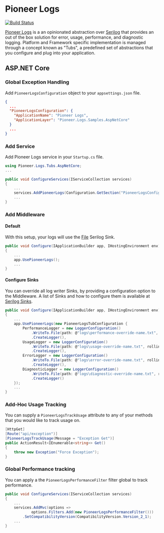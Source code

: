 # Pioneer Logs

[![Build Status](https://dev.azure.com/pioneer-code/Pioneer%20Logs/_apis/build/status/PioneerCode.pioneer-logs)](https://dev.azure.com/pioneer-code/Pioneer%20Logs/_build/latest?definitionId=3)

[Pioneer Logs](https://github.com/PioneerCode/pioneer-logs) is a an opinionated abstraction over [Serilog](https://github.com/serilog/serilog) that provides an out of the box solution for error, usage, performance, and diagnostic logging. Platform and Framework specific implementation is managed through a concept known as "Tubs", a predefined set of abstractions that you configure and plug into your application.  


## ASP.NET Core

### Global Exception Handling

Add `PioneerLogsConfiguration` object to your `appsettings.json` file.

```json
{
  ...
  "PioneerLogsConfiguration": {
    "ApplicationName": "Pioneer Logs",
    "ApplicationLayer": "Pioneer.Logs.Samples.AspNetCore"
  }
  ...
}
```

### Add Service

Add Pioneer Logs service in your `Startup.cs` file.

```csharp
using Pioneer.Logs.Tubs.AspNetCore;
...

public void ConfigureServices(IServiceCollection services)
{
    ...
    services.AddPioneerLogs(Configuration.GetSection("PioneerLogsConfiguration"));
    ...
}
```

### Add Middleware

#### Default

With this setup, your logs will use the [File](https://github.com/serilog/serilog-sinks-file) Serilog Sink.
 
```csharp
public void Configure(IApplicationBuilder app, IHostingEnvironment env)
{
    ...
    app.UsePioneerLogs();
    ...
}

```

#### Configure Sinks

You can override all log writer Sinks, by providing a configuration option to the Middleware. 
A list of Sinks and how to configure them is available at [Serilog Sinks](https://github.com/serilog/serilog/wiki/Provided-Sinks).

```csharp
public void Configure(IApplicationBuilder app, IHostingEnvironment env)
{
    ...
    app.UsePioneerLogs(new PioneerLogsTubConfiguration {
        PerformanceLogger = new LoggerConfiguration()
            .WriteTo.File(path: @"logs\performance-override-name.txt", rollingInterval: RollingInterval.Day)
            .CreateLogger(),
        UsageLogger = new LoggerConfiguration()
            .WriteTo.File(path: @"logs\usage-override-name.txt", rollingInterval: RollingInterval.Day)
            .CreateLogger(),
        ErrorLogger = new LoggerConfiguration()
            .WriteTo.File(path: @"logs\error-override-name.txt", rollingInterval: RollingInterval.Day)
            .CreateLogger(),
        DiagnosticLogger = new LoggerConfiguration()
            .WriteTo.File(path: @"logs\diagnostic-override-name.txt", rollingInterval: RollingInterval.Day)
            .CreateLogger()
    });
    ...
}

```

### Add-Hoc Usage Tracking

You can supply a `PioneerLogsTrackUsage` attribute to any of your methods that you would like to track usage on.

```csharp
[HttpGet]
[Route("api/exception")]
[PioneerLogsTrackUsage(Message = "Exception Get")]
public ActionResult<IEnumerable<string>> Get()
{
    throw new Exception("Force Exception");
}
```


### Global Performance tracking

You can apply a the `PioneerLogsPerformanceFilter` filter global to track performance.

```csharp
public void ConfigureServices(IServiceCollection services)
{
    ...
    services.AddMvc(options => 
            options.Filters.Add(new PioneerLogsPerformanceFilter()))
        .SetCompatibilityVersion(CompatibilityVersion.Version_2_1);
    ...
}
```